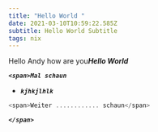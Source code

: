 ```yaml
---
title: "Hello World "
date: 2021-03-10T10:59:22.585Z
subtitle: Hello World Subtitle
tags: nix
---
```

Hello Andy how are you***Hello World***

***`<span>Mal schaun`***



* ***`kjhkjlhlk`***





```javascript
<span>Weiter ............ schaun</span>
```

***`</span>`***